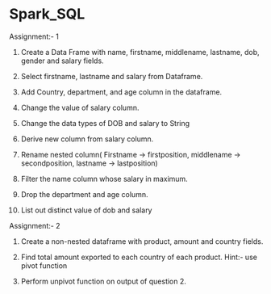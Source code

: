 # Spark_SQL

Assignment:- 1
1.	Create a Data Frame with name, firstname, middlename, lastname, dob, gender and salary fields.

2.	Select firstname, lastname and salary from Dataframe.

3.	Add Country, department, and age column in the dataframe.

4.	Change the value of salary column.

5.	Change the data types of DOB and salary to String 

6.	Derive new column from salary column.

7.	Rename nested column( Firstname -> firstposition, middlename -> secondposition, lastname -> lastposition)

8.	Filter the name column whose salary in maximum.

9.	Drop the department and age column.

10.	List out distinct value of dob and salary

Assignment:- 2
1.	Create a non-nested dataframe with product, amount and country fields.

2.	Find total amount exported to each country of each product.
Hint:- use pivot function

3.	Perform unpivot function on output of question 2.
